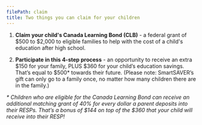 ```yaml
---
filePath: claim
title: Two things you can claim for your children
---
```


1. **Claim your child's Canada Learning Bond (CLB)** - a federal grant of $500 to $2,000 to eligible families to help with the cost of a child's education after high school.

2. **Participate in this 4-step process** - an opportunity to receive an extra $150 for your family, PLUS $360 for your child’s education savings. That’s equal to \$500\* towards their future. (Please note: SmartSAVER’s gift can only go to a family once, no matter how many children there are in the family.)

_\* Children who are eligible for the Canada Learning Bond can receive an additional matching grant of 40% for every dollar a parent deposits into their RESPs. That’s a bonus of $144 on top of the $360 that your child will receive into their RESP!_
